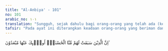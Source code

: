 ```yaml
---
title: "Al-Anbiya' - 101"
no: 101
arabic_no: ١٠١
translation: "Sungguh, sejak dahulu bagi orang-orang yang telah ada (ketetapan) yang baik dari Kami, mereka itu akan dijauhkan (dari neraka)."
tafsir: "Pada ayat ini diterangkan keadaan orang-orang yang beriman dan mengerjakan amal saleh serta orang-orang yang telah diberi Allah taufik untuk taat kepada-Nya, bahwa mereka tidak dimasukkan ke dalam neraka bahkan mereka sedikit pun tidak didekatkan kepadanya.\n\nDiriwayatkan oleh al-Hakim dari Ibnu Abbas, bahwa waktu ayat 98 diturunkan, orang-orang musyrik Quraisy merasa terpukul karenanya. Mereka berkata, \"Muhammad telah memaki-maki tuhan-tuhan kita. Lalu mereka pergi kepada Ibnu az-Ziba'ra dan menceritakan tentang ayat yang diturunkan itu, dia menjawab, \"Kalau saya berhadapan dengan Muhammad tentulah saya dapat membantahnya.\" Orang-orang musyrik Quraisy itu berkata, \"Apakah yang kamu katakan.\" Dia menjawab, \"Aku mengatakan kepadanya, \"Al- Masih disembah orang-orang Nasrani, 'Uzair disembah orang Yahudi, apakah Al-Masih dan 'Uzair itu akan menjadi bahan bakar api neraka? Orang-orang Quraisy tertarik hatinya mendengar ucapan Ibnu az-Ziba'ra dan merasa telah dapat mengalahkan Muhammad. Maka turunlah ayat 99 sampai 101 Surah ini, yang menegaskan ayat 98 di atas.\n\nDengan turunnya ayat-ayat ini Ibnu az-Ziba'ra bungkam dan bimbanglah kembali hati orang-orang musyrik. Tetapi karena kedengkian mereka kepada Nabi Muhammad dan kaum Muslimin, maka mereka tetap dalam kemusyrikan mereka."
---
```

اِنَّ الَّذِيْنَ سَبَقَتْ لَهُمْ مِّنَّا الْحُسْنٰىٓۙ اُولٰۤىِٕكَ عَنْهَا مُبْعَدُوْنَ ۙ